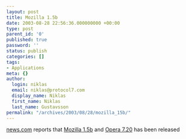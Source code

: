 ```yaml
---
layout: post
title: Mozilla 1.5b
date: 2003-08-28 22:56:36.000000000 +00:00
type: post
parent_id: '0'
published: true
password: ''
status: publish
categories: []
tags:
- Applications
meta: {}
author:
  login: niklas
  email: niklas@protocol7.com
  display_name: Niklas
  first_name: Niklas
  last_name: Gustavsson
permalink: "/archives/2003/08/28/mozilla_15b/"
---
```

[news.com](http://rss.com.com/2100-1032_3-5069448.html?part=rss&tag=feed&subj=news) reports that [Mozilla 1.5b](http://www.mozilla.org/releases/#1.5b "Releases") and [Opera 7.20](http://www.opera.com/windows/changelogs/720b/) has been released

